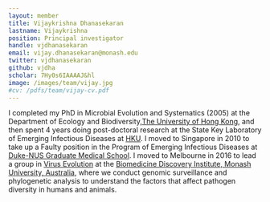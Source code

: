 ```yaml
---
layout: member
title: Vijaykrishna Dhanasekaran
lastname: Vijaykrishna
position: Principal investigator
handle: vjdhanasekaran
email: vijay.dhanasekaran@monash.edu
twitter: vjdhanasekaran
github: vjdha
scholar: 7Hy0s6IAAAAJ&hl
image: /images/team/vijay.jpg
#cv: /pdfs/team/vijay-cv.pdf
---
```


I completed my PhD in Microbial Evolution and Systematics (2005) at the Department of Ecology and Biodiversity,[The University of Hong Kong](http://hku.hk/), and then spent 4 years doing post-doctoral research at the State Key Laboratory of Emerging Infectious Diseases at [HKU](http://hku.hk/).
I moved to Singapore in 2010 to take up a Faulty position in the Program of Emerging Infectious Diseases at [Duke-NUS Graduate Medical School](https://www.duke-nus.edu.sg/).
I moved to Melbourne in 2016 to lead a group in [Virus Evolution](http://virusevolution.monash.edu/) at the [Biomedicine Discovery Institute, Monash University, Australia](https://www.monash.edu/discovery-institute), where we conduct genomic surveillance and phylogenetic analysis to understand the factors that affect pathogen diversity in humans and animals.
